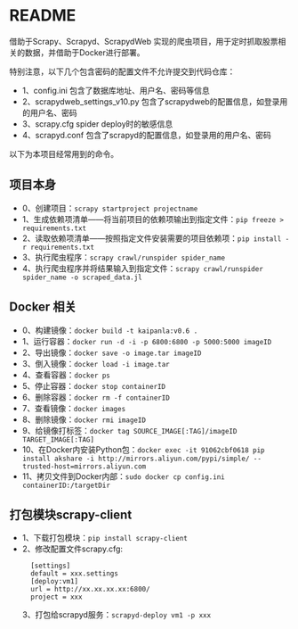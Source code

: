 # README
借助于Scrapy、Scrapyd、ScrapydWeb 实现的爬虫项目，用于定时抓取股票相关的数据，并借助于Docker进行部署。

特别注意，以下几个包含密码的配置文件不允许提交到代码仓库：
- 1、config.ini 包含了数据库地址、用户名、密码等信息
- 2、scrapydweb_settings_v10.py 包含了scrapydweb的配置信息，如登录用的用户名、密码
- 3、scrapy.cfg spider deploy时的敏感信息
- 4、scrapyd.conf 包含了scrapyd的配置信息，如登录用的用户名、密码

以下为本项目经常用到的命令。

## 项目本身
- 0、创建项目：```scrapy startproject projectname```
- 1、生成依赖项清单——将当前项目的依赖项输出到指定文件：```pip freeze > requirements.txt```
- 2、读取依赖项清单——按照指定文件安装需要的项目依赖项：```pip install -r requirements.txt```
- 3、执行爬虫程序：```scrapy crawl/runspider spider_name```
- 4、执行爬虫程序并将结果输入到指定文件：```scrapy crawl/runspider spider_name -o scraped_data.jl```

## Docker 相关
- 0、构建镜像：```docker build -t kaipanla:v0.6 .```
- 1、运行容器：```docker run -d -i -p 6800:6800 -p 5000:5000 imageID```
- 2、导出镜像：```docker save -o image.tar imageID```
- 3、倒入镜像：```docker load -i image.tar```
- 4、查看容器：```docker ps```
- 5、停止容器：```docker stop containerID```
- 6、删除容器：```docker rm -f containerID```
- 7、查看镜像：```docker images```
- 8、删除镜像：```docker rmi imageID```
- 9、给镜像打标签：```docker tag SOURCE_IMAGE[:TAG]/imageID  TARGET_IMAGE[:TAG] ```
- 10、在Docker内安装Python包：```docker exec -it 91062cbf0618 pip install akshare -i http://mirrors.aliyun.com/pypi/simple/ --trusted-host=mirrors.aliyun.com ```
- 11、拷贝文件到Docker内部：```sudo docker cp config.ini containerID:/targetDir ```

## 打包模块scrapy-client
- 1、下载打包模块：```pip install scrapy-client```
- 2、修改配置文件scrapy.cfg:
  ```
    [settings]
    default = xxx.settings
    [deploy:vm1]
    url = http://xx.xx.xx.xx:6800/
    project = xxx
  ```
  3、打包给scrapyd服务：```scrapyd-deploy vm1 -p xxx ```
